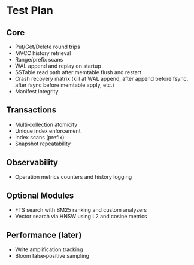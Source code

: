 
# Test Plan

## Core
- Put/Get/Delete round trips
- MVCC history retrieval
- Range/prefix scans
- WAL append and replay on startup
- SSTable read path after memtable flush and restart
- Crash recovery matrix (kill at WAL append, after append before fsync, after fsync before memtable apply, etc.)
- Manifest integrity

## Transactions
- Multi‑collection atomicity
- Unique index enforcement
- Index scans (prefix)
- Snapshot repeatability

## Observability
- Operation metrics counters and history logging

## Optional Modules
- FTS search with BM25 ranking and custom analyzers
- Vector search via HNSW using L2 and cosine metrics

## Performance (later)
- Write amplification tracking
- Bloom false‑positive sampling
